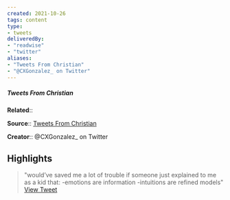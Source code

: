 ```yaml
---
created: 2021-10-26
tags: content
type: 
- tweets
deliveredBy: 
- "readwise"
- "twitter"
aliases:
- "Tweets From Christian"
- "@CXGonzalez_ on Twitter"
---
```

##### Tweets From Christian

**Related**:: 

**Source**:: [Tweets From Christian](https://twitter.com/CXGonzalez_)

**Creator**:: @CXGonzalez_ on Twitter

## Highlights
  
> "would’ve saved me a lot of trouble if someone just explained to me as a kid that:
> -emotions are information
> -intuitions are refined models"   [View Tweet](https://twitter.com/CXGonzalez_/status/1452644124860030984)

